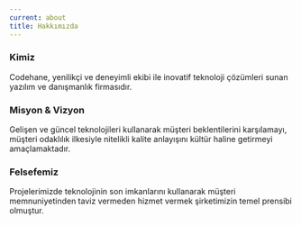 ```yaml
---
current: about
title: Hakkımızda
---
```


### Kimiz

Codehane, yenilikçi ve deneyimli ekibi ile inovatif teknoloji çözümleri sunan yazılım ve danışmanlık firmasıdır.

### Misyon & Vizyon
Gelişen ve güncel teknolojileri kullanarak müşteri beklentilerini karşılamayı, müşteri odaklılık ilkesiyle nitelikli kalite anlayışını kültür haline getirmeyi amaçlamaktadır.

### Felsefemiz
Projelerimizde teknolojinin son imkanlarını kullanarak müşteri memnuniyetinden taviz vermeden hizmet vermek şirketimizin temel prensibi olmuştur.